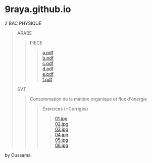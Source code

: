 # 9raya.github.io
2 BAC PHYSIQUE

>ARABE
>
>>PIÈCE
>>
>>>[a.pdf](https://9raya.github.io/2%20BAC%20PHYSIQUE/ARABE/PIÈCE/a.pdf) <br>
>>>[b.pdf](https://9raya.github.io/2%20BAC%20PHYSIQUE/ARABE/PIÈCE/b.pdf) <br>
>>>[c.pdf](https://9raya.github.io/2%20BAC%20PHYSIQUE/ARABE/PIÈCE/c.pdf) <br>
>>>[d.pdf](https://9raya.github.io/2%20BAC%20PHYSIQUE/ARABE/PIÈCE/d.pdf) <br>
>>>[e.pdf](https://9raya.github.io/2%20BAC%20PHYSIQUE/ARABE/PIÈCE/e.pdf) <br>
>>>[f.pdf](https://9raya.github.io/2%20BAC%20PHYSIQUE/ARABE/PIÈCE/f.pdf) <br>
>>>
>
>SVT
>
>>Consommation de la matière organique et flux d'énergie
>>
>>>Éxercices (+Corrigés)
>>>
>>>>[01.jpg](https://9raya.github.io/2%20BAC%20PHYSIQUE/SVT/Consommation%20de%20la%20mati%C3%A8re%20organique%20et%20flux%20d'%C3%A9nergie/%C3%89xercices%20(+Corrig%C3%A9s)/01.jpg) <br>
>>>>[02.jpg](https://9raya.github.io/2%20BAC%20PHYSIQUE/SVT/Consommation%20de%20la%20mati%C3%A8re%20organique%20et%20flux%20d'%C3%A9nergie/%C3%89xercices%20(+Corrig%C3%A9s)/02.jpg) <br>
>>>>[03.jpg](https://9raya.github.io/2%20BAC%20PHYSIQUE/SVT/Consommation%20de%20la%20mati%C3%A8re%20organique%20et%20flux%20d'%C3%A9nergie/%C3%89xercices%20(+Corrig%C3%A9s)/03.jpg) <br>
>>>>[04.jpg](https://9raya.github.io/2%20BAC%20PHYSIQUE/SVT/Consommation%20de%20la%20mati%C3%A8re%20organique%20et%20flux%20d'%C3%A9nergie/%C3%89xercices%20(+Corrig%C3%A9s)/04.jpg) <br>
>>>>[05.jpg](https://9raya.github.io/2%20BAC%20PHYSIQUE/SVT/Consommation%20de%20la%20mati%C3%A8re%20organique%20et%20flux%20d'%C3%A9nergie/%C3%89xercices%20(+Corrig%C3%A9s)/05.jpg) <br>
>>>>[06.jpg](https://9raya.github.io/2%20BAC%20PHYSIQUE/SVT/Consommation%20de%20la%20mati%C3%A8re%20organique%20et%20flux%20d'%C3%A9nergie/%C3%89xercices%20(+Corrig%C3%A9s)/06.jpg) <br>
>>>>
<div><p>by Oussama</p></div>
